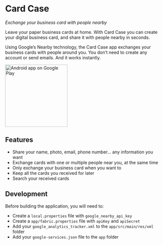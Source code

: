# Card Case

_Exchange your business card with people nearby_

Leave your paper business cards at home. With Card Case you can create your digital business card, and share it with people nearby in seconds.

Using Google’s Nearby technology, the Card Case app exchanges your business cards with people around you. You don’t need to create any account or send emails. And it works instantly.

<a href="https://play.google.com/store/apps/details?id=io.bloco.cardcase">
  <img src="https://play.google.com/intl/en_us/badges/images/generic/en-play-badge.png"
       alt="Android app on Google Play" width="200"/>
</a>

## Features

- Share your name, photo, email, phone number… any information you want
- Exchange cards with one or multiple people near you, at the same time
- Only exchange your business card when you want to
- Keep all the cards you received for later
- Search your received cards

## Development

Before building the application, you will need to:

- Create a `local.properties` file with `google_nearby_api_key`
- Create a `app/fabric.properties` file with `apiKey` and `apiSecret`
- Add your `google_analytics_tracker.xml` to the `app/src/main/res/xml` folder
- Add your `google-services.json` file to the `app` folder